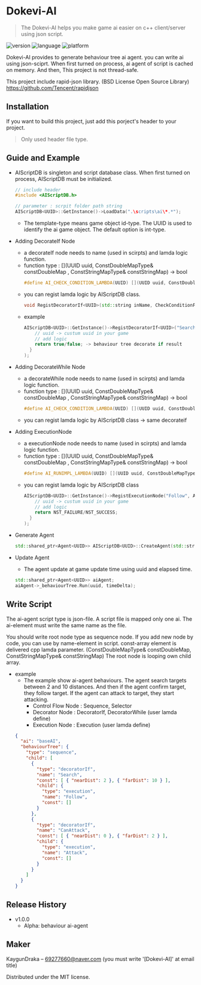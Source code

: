 # Dokevi-AI
> The Dokevi-AI helps you make game ai easier on c++ client/server using json script.

![version](https://img.shields.io/badge/alpha-v1.0.0-blue.svg)
![language](https://img.shields.io/badge/language-c%2B%2B-green.svg)
![platform](https://img.shields.io/badge/platform-windows-brightgreen.svg)

Dokevi-AI provides to generate behaviour tree ai agent. you can write ai using json-sciprt.
When first turned on process, ai agent of script is cached on memory. And then, This project is not thread-safe.

This project include rapid-json library. (BSD License Open Source Library)
https://github.com/Tencent/rapidjson

## Installation

If you want to build this project, just add this porject's header to your project.
> Only used header file type.

## Guide and Example

+ AIScriptDB is singleton and script database class. When first turned on process, AIScriptDB must be initialized.
  ```cpp
  // include header
  #include <AIScriptDB.h>
  
  // parameter : scrpit folder path string
  AIScriptDB<UUID>::GetInstance()->LoadData(".\scripts\ai\*.*");
  ```
  - The template-type means game object id-type. The UUID is used to identify the ai game object. The default option is int-type.

+ Adding DecorateIf Node 
  - a decorateIf node needs to name (used in scirpts) and lamda logic function.
  - function type : [](UUID uuid, ConstDoubleMapType& constDoubleMap , ConstStringMapType& constStringMap) -> bool
    ```cpp
    #define AI_CHECK_CONDITION_LAMBDA(UUID) [](UUID uuid, ConstDoubleMapType& constDoubleMap , ConstStringMapType& constStringMap) -> bool
    ```
  - you can regist lamda logic by AIScriptDB class.
    ```cpp
    void RegistDecoratorIf<UUID>(std::string inName, CheckConditionFuncType<UUID> inCheckFunc);
    ```
  - example
    ```cpp
    AIScriptDB<UUID>::GetInstance()->RegistDecoratorIf<UUID>("Search", AI_CHECK_CONDITION_LAMBDA(UUID){
        // uuid -> custum uuid in your game
        // add logic
        return true/false; -> behaviour tree decorate if result
      }
    );
    ```
    
+ Adding DecorateWhile Node 
  - a decorateWhile node needs to name (used in scirpts) and lamda logic function.
  - function type : [](UUID uuid, ConstDoubleMapType& constDoubleMap , ConstStringMapType& constStringMap) -> bool
    ```cpp
    #define AI_CHECK_CONDITION_LAMBDA(UUID) [](UUID uuid, ConstDoubleMapType& constDoubleMap , ConstStringMapType& constStringMap) -> bool
    ```
  - you can regist lamda logic by AIScriptDB class -> same decorateif

+ Adding ExecutionNode
  - a executionNode node needs to name (used in scirpts) and lamda logic function.
  - function type : [](UUID uuid, ConstDoubleMapType& constDoubleMap , ConstStringMapType& constStringMap) -> bool
    ```cpp
    #define AI_RUNIMPL_LAMBDA(UUID) [](UUID uuid, ConstDoubleMapType& constDoubleMap, ConstStringMapType& constStringMap, double timeDelta) -> NODE_RESULT_TYPE
    ```
  - you can regist lamda logic by AIScriptDB class
    ```cpp
    AIScriptDB<UUID>::GetInstance()->RegistExecutionNode("Follow", AI_RUNIMPL_LAMBDA(UUID) {
        // uuid -> custum uuid in your game
        // add logic
        return NST_FAILURE/NST_SUCCESS;
      }
    );
    ```
    
+ Generate Agent
  ```cpp
  std::shared_ptr<Agent<UUID>> AIScriptDB<UUID>::CreateAgent(std::string inAiName)
  ```

+ Update Agent
  - The agent update at game update time using uuid and elapsed time.
  ```cpp
  std::shared_ptr<Agent<UUID>> aiAgent;
  aiAgent->_behaviourTree.Run(uuid, timeDelta);
  ```

## Write Script

The ai-agent script type is json-file. A script file is mapped only one ai. The ai-element must write the same name as the file.

You should write root node type as sequence node. If you add new node by code, you can use by name-element in script. const-array element is delivered cpp lamda parameter. (ConstDoubleMapType& constDoubleMap, ConstStringMapType& constStringMap) The root node is looping own child array.

+ example
  - The example show ai-agent behaviours. The agent search targets between 2 and 10 distances. And then if the agent confirm target, they follow target. If the agent can attack to target, they start attacking.
    + Control Flow Node : Sequence, Selector
    + Decorator Node : DecoratorIf, DecoratorWhile (user lamda define)
    + Execution Node : Execution (user lamda define)
  ```json
  {
    "ai": "baseAI",
    "behaviourTree": {
      "type": "sequence",
      "child": [
        {
          "type": "decoratorIf",
          "name": "Search",
          "const": [ { "nearDist": 2 }, { "farDist": 10 } ],
          "child": {
            "type": "execution",
            "name": "Follow",
            "const": []
          }
        },
        {
          "type": "decoratorIf",
          "name": "CanAttack",
          "const": [ { "nearDist": 0 }, { "farDist": 2 } ],
          "child": {
            "type": "execution",
            "name": "Attack",
            "const": []
          }
        }
      ]
    }
  }
  ```
  
## Release History

* v1.0.0
    * Alpha: behaviour ai-agent

## Maker

KaygunDraka – 69277660@naver.com (you must write '[Dokevi-AI]' at email title)

Distributed under the MIT license.
